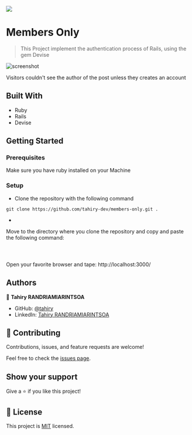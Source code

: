 ![](https://img.shields.io/badge/Microverse-blueviolet)

# Members Only

> This Project implement the authentication process of Rails, using the gem Devise


![screenshot](https://user-images.githubusercontent.com/47100064/101430652-77fc0180-3916-11eb-9624-e4f3f67bd143.png)

Visitors couldn't see the author of the post unless they creates an account

## Built With

- Ruby
- Rails
- Devise

## Getting Started

### Prerequisites
Make sure you have ruby installed on your Machine

### Setup

- Clone the repository with the following command
```
git clone https://github.com/tahiry-dev/members-only.git .
```
-

Move to the directory where you clone the repository and copy and paste the following command:
```bundle install
```
```rails db:migrate
```
```rails s
```
Open your favorite browser and tape: http://localhost:3000/


## Authors

👤 **Tahiry RANDRIAMIARINTSOA**

- GitHub: [@tahiry](https://github.com/tahiry-dev)
- LinkedIn: [Tahiry RANDRIAMIARINTSOA](https://www.linkedin.com/in/tahiry-randriamiarintsoa/)


## 🤝 Contributing

Contributions, issues, and feature requests are welcome!

Feel free to check the [issues page](https://github.com/tahiry-dev/members-only/issues).

## Show your support

Give a ⭐️ if you like this project!

## 📝 License

This project is [MIT](lic.url) licensed.
